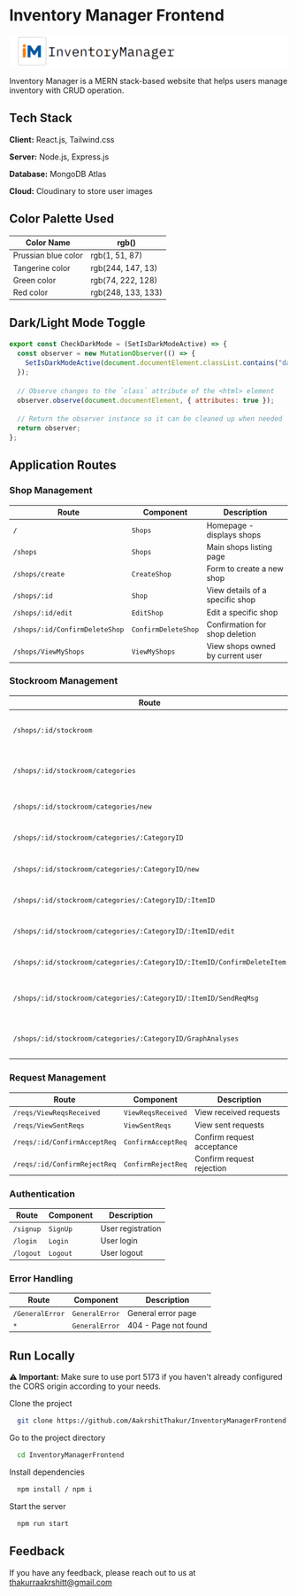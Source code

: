 # Inventory Manager Frontend

![Inventor Manager logo](https://github.com/AakrshitThakur/InventoryManagerFrontend/blob/main/public/images/Navbar.png)

Inventory Manager is a MERN stack-based website that helps users manage inventory with CRUD operation.

## Tech Stack

**Client:** React.js, Tailwind.css

**Server:** Node.js, Express.js

**Database:** MongoDB Atlas

**Cloud:** Cloudinary to store user images

## Color Palette Used

| Color Name          | rgb()              |
| ------------------- | ------------------ |
| Prussian blue color | rgb(1, 51, 87)     |
| Tangerine color     | rgb(244, 147, 13)  |
| Green color         | rgb(74, 222, 128)  |
| Red color           | rgb(248, 133, 133) |

## Dark/Light Mode Toggle

```javascript
export const CheckDarkMode = (SetIsDarkModeActive) => {
  const observer = new MutationObserver(() => {
    SetIsDarkModeActive(document.documentElement.classList.contains("dark"));
  });

  // Observe changes to the `class` attribute of the <html> element
  observer.observe(document.documentElement, { attributes: true });

  // Return the observer instance so it can be cleaned up when needed
  return observer;
};
```

## Application Routes

### Shop Management

| Route                          | Component           | Description                      |
| ------------------------------ | ------------------- | -------------------------------- |
| `/`                            | `Shops`             | Homepage - displays shops        |
| `/shops`                       | `Shops`             | Main shops listing page          |
| `/shops/create`                | `CreateShop`        | Form to create a new shop        |
| `/shops/:id`                   | `Shop`              | View details of a specific shop  |
| `/shops/:id/edit`              | `EditShop`          | Edit a specific shop             |
| `/shops/:id/ConfirmDeleteShop` | `ConfirmDeleteShop` | Confirmation for shop deletion   |
| `/shops/ViewMyShops`           | `ViewMyShops`       | View shops owned by current user |

### Stockroom Management

| Route                                                                   | Component           | Description                     |
| ----------------------------------------------------------------------- | ------------------- | ------------------------------- |
| `/shops/:id/stockroom`                                                  | `Stockroom`         | Main stockroom view for a shop  |
| `/shops/:id/stockroom/categories`                                       | `Categories`        | List of categories in stockroom |
| `/shops/:id/stockroom/categories/new`                                   | `CreateNewCategory` | Create a new category           |
| `/shops/:id/stockroom/categories/:CategoryID`                           | `Category`          | View specific category          |
| `/shops/:id/stockroom/categories/:CategoryID/new`                       | `NewItem`           | Add new item to category        |
| `/shops/:id/stockroom/categories/:CategoryID/:ItemID`                   | `Item`              | View specific item              |
| `/shops/:id/stockroom/categories/:CategoryID/:ItemID/edit`              | `EditItem`          | Edit specific item              |
| `/shops/:id/stockroom/categories/:CategoryID/:ItemID/ConfirmDeleteItem` | `ConfirmDeleteItem` | Confirm item deletion           |
| `/shops/:id/stockroom/categories/:CategoryID/:ItemID/SendReqMsg`        | `SendReqMsg`        | Send request message about item |
| `/shops/:id/stockroom/categories/:CategoryID/GraphAnalyses`             | `GraphAnalyses`     | View analytics for category     |

### Request Management

| Route                        | Component          | Description                |
| ---------------------------- | ------------------ | -------------------------- |
| `/reqs/ViewReqsReceived`     | `ViewReqsReceived` | View received requests     |
| `/reqs/ViewSentReqs`         | `ViewSentReqs`     | View sent requests         |
| `/reqs/:id/ConfirmAcceptReq` | `ConfirmAcceptReq` | Confirm request acceptance |
| `/reqs/:id/ConfirmRejectReq` | `ConfirmRejectReq` | Confirm request rejection  |

### Authentication

| Route     | Component | Description       |
| --------- | --------- | ----------------- |
| `/signup` | `SignUp`  | User registration |
| `/login`  | `Login`   | User login        |
| `/logout` | `Logout`  | User logout       |

### Error Handling

| Route           | Component      | Description          |
| --------------- | -------------- | -------------------- |
| `/GeneralError` | `GeneralError` | General error page   |
| `*`             | `GeneralError` | 404 - Page not found |

## Run Locally

**⚠️ Important:** Make sure to use port 5173 if you haven't already configured the CORS origin according to your needs.

Clone the project

```bash
  git clone https://github.com/AakrshitThakur/InventoryManagerFrontend.git
```

Go to the project directory

```bash
  cd InventoryManagerFrontend
```

Install dependencies

```bash
  npm install / npm i
```

Start the server

```bash
  npm run start
```

## Feedback

If you have any feedback, please reach out to us at thakurraakrshitt@gmail.com
